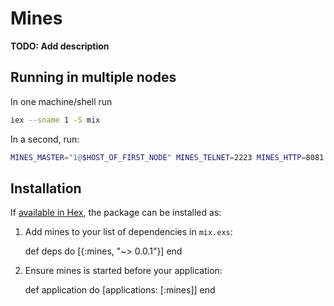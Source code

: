 # Mines

**TODO: Add description**

## Running in multiple nodes

In one machine/shell run

```bash
iex --sname 1 -S mix
```

In a second, run:

```bash
MINES_MASTER="1@$HOST_OF_FIRST_NODE" MINES_TELNET=2223 MINES_HTTP=8081 iex --sname 2 -S mix
```

## Installation

If [available in Hex](https://hex.pm/docs/publish), the package can be installed as:

  1. Add mines to your list of dependencies in `mix.exs`:

        def deps do
          [{:mines, "~> 0.0.1"}]
        end

  2. Ensure mines is started before your application:

        def application do
          [applications: [:mines]]
        end

